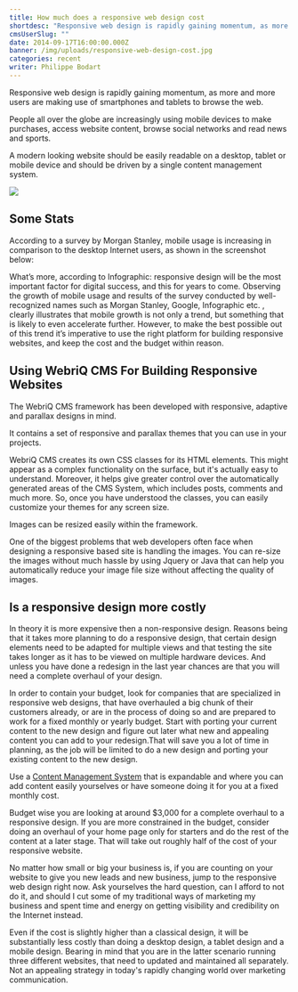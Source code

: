 ```yaml
---
title: How much does a responsive web design cost
shortdesc: "Responsive web design is rapidly gaining momentum, as more and more users are making use of smartphones and tablets to browse the web.  People all over the globe are increasingly using mobile devices to make purchases, access website content, browse social networks and read news and sports."
cmsUserSlug: ""
date: 2014-09-17T16:00:00.000Z
banner: /img/uploads/responsive-web-design-cost.jpg
categories: recent
writer: Philippe Bodart
---
```


Responsive web design is rapidly gaining momentum, as more and more users are making use of smartphones and tablets to browse the web.

People all over the globe are increasingly using mobile devices to make purchases, access website content, browse social networks and read news and sports.

A modern looking website should be easily readable on a desktop, tablet or mobile device and should be driven by a single content management system.

![](/img/uploads/responsive-web-design.jpg)

## Some Stats

According to a survey by Morgan Stanley, mobile usage is increasing in comparison to the desktop Internet users, as shown in the screenshot below:

What’s more, according to Infographic: responsive design will be the most important factor for digital success, and this for years to come. Observing the growth of mobile usage and results of the survey conducted by well-recognized names such as Morgan Stanley, Google, Infographic etc. , clearly illustrates that mobile growth is not only a trend, but something that is likely to even accelerate further. However, to make the best possible out of this trend it’s imperative to use the right platform for building responsive websites, and keep the cost and the budget within reason.

## Using WebriQ CMS For Building Responsive Websites

The WebriQ CMS framework has been developed with responsive, adaptive and parallax designs in mind.

It contains a set of responsive and parallax themes that you can use in your projects.

WebriQ CMS creates its own CSS classes for its HTML elements. This might appear as a complex functionality on the surface, but it's actually easy to understand. Moreover, it helps give greater control over the automatically generated areas of the CMS System, which includes posts, comments and much more. So, once you have understood the classes, you can easily customize your themes for any screen size.

Images can be resized easily within the framework.

One of the biggest problems that web developers often face when designing a responsive based site is handling the images. You can re-size the images without much hassle by using Jquery or Java that can help you automatically reduce your image file size without affecting the quality of images.

## Is a responsive design more costly

In theory it is more expensive then a non-responsive design. Reasons being that it takes more planning to do a responsive design, that certain design elements need to be adapted for multiple views and that testing the site takes longer as it has to be viewed on multiple hardware devices. And unless you have done a redesign in the last year chances are that you will need a complete overhaul of your design.

In order to contain your budget, look for companies that are specialized in responsive web designs, that have overhauled a big chunk of their customers already, or are in the process of doing so and are prepared to work for a fixed monthly or yearly budget. Start with porting your current content to the new design and figure out later what new and appealing content you can add to your redesign.That will save you a lot of time in planning, as the job will be limited to do a new design and porting your existing content to the new design.

Use a [Content Management System](http://www.webriq.us/) that is expandable and where you can add content easily yourselves or have someone doing it for you at a fixed monthly cost.

Budget wise you are looking at around $3,000 for a complete overhaul to a responsive design. If you are more constrained in the budget, consider doing an overhaul of your home page only for starters and do the rest of the content at a later stage. That will take out roughly half of the cost of your responsive website.

No matter how small or big your business is, if you are counting on your website to give you new leads and new business, jump to the responsive web design right now. Ask yourselves the hard question, can I afford to not do it, and should I cut some of my traditional ways of marketing my business and spent time and energy on getting visibility and credibility on the Internet instead.

Even if the cost is slightly higher than a classical design, it will be substantially less costly than doing a desktop design, a tablet design and a mobile design. Bearing in mind that you are in the latter scenario running three different websites, that need to updated and maintained all separately. Not an appealing strategy in today's rapidly changing world over marketing communication.

<style>
img {max-width:100%;}
</style>
